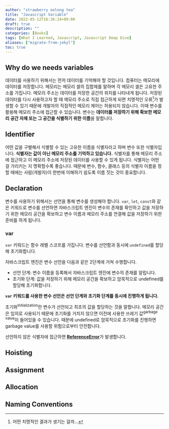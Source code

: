 ```yaml
---
author: "strawberry oolong tea"
title: "Javascript Variable"
date: 2022-05-12T16:36:24+09:00
draft: true
description: ""
categories: [Books]
tags: [What I Learned, Javascript, Javascript Deep Dive]
aliases: ["migrate-from-jekyl"]
toc: true
---
```


## Why do we needs variables

데이터를 사용하기 위해서는 먼저 데이터를 기억해야 할 것입니다. 컴퓨터는 메모리에 데이터를 저장합니다. 메모리는 메모리 셀의 집합체를 말하며 각 메모리 셀은 고유한 주소를 가집니다. 메모리 주소는 데이터를 저장한 공간의 위치를 나타내게 됩니다. 저장된 데이터를 다시 사용하고자 할 때 메모리 주소로 직접 접근하게 되면 치명적인 오류[^1]가 발생할 수 있기 때문에 개발자의 직접적인 메모리 제어는 허용되지 않습니다. 이때 변수를 활용해 메모리 주소에 접근할 수 있습니다. 변수는 **데이터를 저장하기 위해 확보한 메모리 공간 자체 또는 그 공간을 식별하기 위한 이름**을 말합니다.

[^1]: 어떤 치명적인 결과가 생기는 걸까...

## Identifier

어떤 값을 구별해서 식별할 수 있는 고유한 이름을 식별자라고 하며 변수 또한 식별자입니다. **식별자는 값이 아닌 메모리 주소를 기억하고 있습니다.** 식별자를 통해 메모리 주소에 접근하고 이 메모리 주소에 저장된 데이터를 사용할 수 있게 됩니다. 식별자는 어떤 걸 가리키는 지 명확할수록 좋습니다. 때문에 변수, 함수, 클래스 등의 식별자 이름을 정할 때에는 사람(개발자)이 한번에 이해하기 쉽도록 이름 짓는 것이 중요합니다.

## Declaration

변수를 사용하기 위해서는 선언을 통해 변수를 생성해야 합니다. `var`, `let`, `const`와 같은 키워드로 변수를 선언하면 자바스크립트 엔진이 변수의 존재를 확인하고 값을 저장하기 위한 메모리 공간을 확보하고 변수 이름과 메모리 주소를 연결해 값을 저장하기 위한 준비를 하게 됩니다.

### var

`var` 키워드는 함수 레벨 스코프를 가집니다. 변수를 선언함과 동시에 `undefined`를 할당해 초기화합니다.

자바스크립트 엔진은 변수 선언을 다음과 같은 2단계에 거쳐 수행합니다.

- 선언 단계: 변수 이름을 등록해서 자바스크립트 엔진에 변수의 존재를 알립니다.
- 초기화 단계: 값을 저장하기 위해 메모리 공간을 확보하고 암묵적으로 undefined를 할당해 초기화합니다.

**`var` 키워드를 사용한 변수 선언은 선언 단계와 초기화 단계를 동시에 진행하게 됩니다.**

초기화<sup>Initialization</sup>란 변수가 선언되고 최초의 값을 할당하는 것을 말합니다. 메모리 공간은 임의로 사용되기 때문에 초기화를 거치지 않으면 이전에 사용한 쓰레기 값<sup>garbage value</sup>이 들어있을 수 있습니다. 때문에 undefined로 암묵적으로 초기화를 진행하면 garbage value를 사용할 위험으로부터 안전합니다.

선언하지 않은 식별자에 접근하면 [**ReferenceError**](https://developer.mozilla.org/ko/docs/Web/JavaScript/Reference/Global_Objects/ReferenceError)가 발생합니다.

## Hoisting

## Assignment

## Allocation

## Naming Conventions
